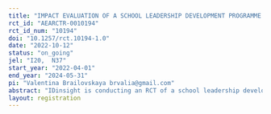 ```yaml
---
title: "IMPACT EVALUATION OF A SCHOOL LEADERSHIP DEVELOPMENT PROGRAMME IN WESTERN CAPE, SOUTH AFRICA"
rct_id: "AEARCTR-0010194"
rct_id_num: "10194"
doi: "10.1257/rct.10194-1.0"
date: "2022-10-12"
status: "on_going"
jel: "I20, 	N37"
start_year: "2022-04-01"
end_year: "2024-05-31"
pi: "Valentina Brailovskaya brvalia@gmail.com"
abstract: "IDinsight is conducting an RCT of a school leadership development program in Western Cape, South Africa. The sample is composed of 79 primary school out of which some were randomized into receiving the program, and some remain under the status quo. At endline, we will look at the school management practices to measure how well the program changed school's functioning, conduct teacher observations to understand whether the program changed quality of teaching and administer math tests to students to measure whether effects percolate to students. Lastly, we will also explore the role of gender of recipients and whether it interacts with the ability of implement the changes."
layout: registration
---
```


